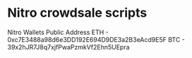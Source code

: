 # Nitro crowdsale scripts

Nitro Wallets Public Address
ETH - 0xc7E3488a98d6e3DD192E694D9DE3a2B3eAcd9E5F
BTC - 39x2hJR7J8q7xjfPwaPzmkVf2Ehn5UEpra
